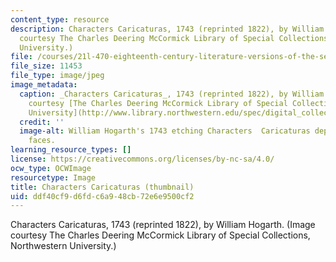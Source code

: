 ```yaml
---
content_type: resource
description: Characters Caricaturas, 1743 (reprinted 1822), by William Hogarth. (Image
  courtesy The Charles Deering McCormick Library of Special Collections, Northwestern
  University.)
file: /courses/21l-470-eighteenth-century-literature-versions-of-the-self-in-18th-c-britain-spring-2003/ddf40cf9d6fdc6a948cb72e6e9500cf2_21l-470s03-th.jpg
file_size: 11453
file_type: image/jpeg
image_metadata:
  caption: _Characters Caricaturas_, 1743 (reprinted 1822), by William Hogarth. (Image
    courtesy [The Charles Deering McCormick Library of Special Collections, Northwestern
    University](http://www.library.northwestern.edu/spec/digital_collections.html#hogarth/Physiognomics3.html).)
  credit: ''
  image-alt: William Hogarth's 1743 etching Characters  Caricaturas depicting many
    faces.
learning_resource_types: []
license: https://creativecommons.org/licenses/by-nc-sa/4.0/
ocw_type: OCWImage
resourcetype: Image
title: Characters Caricaturas (thumbnail)
uid: ddf40cf9-d6fd-c6a9-48cb-72e6e9500cf2
---
```

Characters Caricaturas, 1743 (reprinted 1822), by William Hogarth. (Image courtesy The Charles Deering McCormick Library of Special Collections, Northwestern University.)
